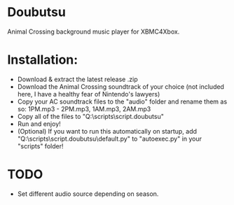 # Doubutsu
Animal Crossing background music player for XBMC4Xbox. 

# Installation:
- Download & extract the latest release .zip
- Download the Animal Crossing soundtrack of your choice (not included here, I have a healthy fear of Nintendo's lawyers)
- Copy your AC soundtrack files to the "audio" folder and rename them as so: 1PM.mp3 - 2PM.mp3, 1AM.mp3, 2AM.mp3
- Copy all of the files to "Q:\scripts\script.doubutsu"
- Run and enjoy!
- (Optional) If you want to run this automatically on startup, add "Q:\scripts\script.doubutsu\default.py" to "autoexec.py" in your "scripts" folder!

# TODO
- Set different audio source depending on season.
